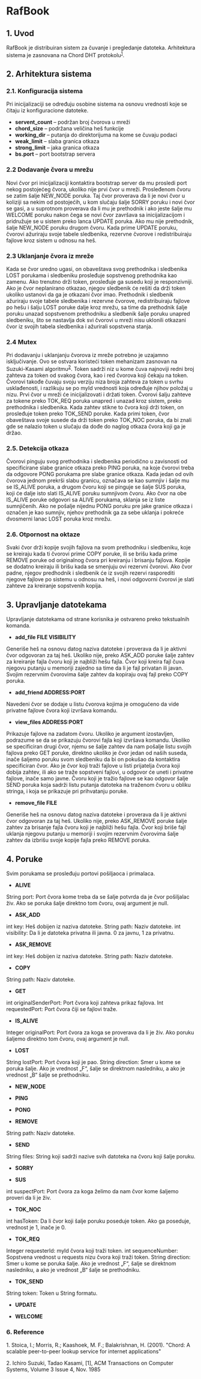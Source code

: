 # RafBook

## 1.  Uvod
RafBook je distribuiran sistem za čuvanje i pregledanje datoteka. Arhitektura sistema je zasnovana na Chord DHT protokolu<sup>[1](#f1)</sup>.
## 2. Arhitektura sistema
### 2.1.  Konfiguracija sistema
   Pri inicijalizaciji se određuju osobine sistema na osnovu vrednosti koje se čitaju iz konfiguracione datoteke.
   * **servent_count** – podržan broj čvorova u mreži
   * **chord_size** – podržana veličina heš funkcije
   * **working_dir** – putanja do direktorijuma na kome se čuvaju podaci
   * **weak_limit** – slaba granica otkaza
   * **strong_limit** – jaka granica otkaza
   * **bs.port** – port bootstrap servera

### 2.2 Dodavanje čvora u mrežu
Novi čvor pri inicijalizaciji kontaktira bootstrap server da mu prosledi port nekog postojećeg čvora, ukoliko nije prvi čvor u mreži. Prosleđenom čvoru se zatim šalje NEW_NODE poruka. Taj čvor proverava da li je novi čvor u koliziji sa nekim od postojećih, u kom slučaju šalje SORRY poruku i novi čvor se gasi, a u suprotnom proverava da li mu je prethodnik i ako jeste šalje mu WELCOME poruku nakon čega se novi čvor završava sa inicijalizacijom i pridružuje se u sistem preko lanca UPDATE poruka. Ako mu nije prethodnik, šalje NEW_NODE poruku drugom čvoru.  Kada prime UPDATE poruku, čvorovi ažuriraju svoje tabele sledbenika, rezervne čvorove i redistribuiraju fajlove kroz sistem u odnosu na heš.
### 2.3 Uklanjanje čvora iz mreže
Kada se čvor uredno ugasi, on obaveštava svog prethodnika i sledbenika LOST porukama i sledbeniku prosleđuje sopstvenog prethodnika kao zamenu. Ako trenutno drži token, prosleđuje ga susedu koji je responzivniji. Ako je čvor neplanirano otkazao, njegov sledbenik će rešiti da drži token ukoliko ustanovi da ga je otkazani čvor imao. Prethodnik i sledbenik ažuriraju svoje tabele sledbenika i rezervne čvorove, redistribuiraju fajlove po hešu i šalju LOST poruke dalje kroz mrežu, sa time da prethodnik šalje poruku unazad sopstvenom prethodniku a sledbenik šalje poruku unapred sledbeniku, što se nastavlja dok svi čvorovi u mreži nisu uklonili otkazani čvor iz svojih tabela sledbenika i ažurirali sopstvena stanja.
### 2.4 Mutex
Pri dodavanju i uklanjanju čvorova iz mreže potrebno je uzajamno isključivanje. Ovo se ostvara koristeći token mehanizam zasnovan na Suzuki-Kasami algoritmu<sup>[2](#f2)</sup>. Token sadrži niz u kome čuva najnoviji redni broj zahteva za token od svakog čvora, kao i red čvorova koji čekaju na token. Čvorovi takođe čuvaju svoju verziju niza broja zahteva za token u svrhu usklađenosti, i razlikuju se po myId vrednosti koja određuje njihov položaj u nizu. Prvi čvor u mreži će inicijalizovati i držati token. Čvorovi šalju zahteve za tokene preko TOK_REQ poruka unapred i unazad kroz sistem, preko prethodnika i sledbenika. Kada zahtev stikne to čvora koji drži token, on prosleđuje token preko TOK_SEND poruke. Kada primi token, čvor obaveštava svoje susede da drži token preko TOK_NOC poruka, da bi znali gde se nalazio token u slučaju da dođe do naglog otkaza čvora koji ga je držao. 
### 2.5. Detekcija otkaza
Čvorovi pinguju svog prethodnika i sledbenika periodično u zavisnosti od specificirane slabe granice otkaza preko PING poruka, na koje čvorovi treba da odgovore PONG porukama pre slabe granice otkaza. Kada jedan od ovih čvorova jednom prekrši slabu granicu, označava se kao sumnjiv i šalje mu se IS_ALIVE poruka, a drugom čvoru koji se pinguje se šalje SUS poruka, koji će dalje isto slati IS_ALIVE poruku sumnjivom čvoru. Ako čvor na obe IS_ALIVE poruke odgovori sa ALIVE porukama, sklanja se iz liste sumnjičenih. Ako ne pošalje nijednu PONG poruku pre jake granice otkaza i označen je kao sumnjiv, njehov prethodnik ga za sebe uklanja i pokreće dvosmerni lanac LOST poruka kroz mrežu.
### 2.6. Otpornost na oktaze
Svaki čvor drži kopije svojih fajlova na svom prethodniku i sledbeniku, koje se kreiraju kada ti čvorovi prime COPY poruke, ili se brišu kada prime REMOVE poruke od originalnog čvora pri kreiranju i brisanju fajlova. Kopije se dodatno kreiraju ili brišu kada se smenjuju ovi rezervni čvorovi. Ako čvor padne, njegov predhodnik i sledbenik će iz svojih rezervi rasporediti njegove fajlove po sistemu u odnosu na heš, i novi odgovorni čvorovi je slati zahteve za kreiranje sopstvenih kopija.
## 3. Upravljanje datotekama
   Upravljanje datotekama od strane korisnika je ostvareno preko tekstualnih komanda.
   * **add_file FILE VISIBILITY**

   Generiše heš na osnovu datog naziva datoteke i proverava da li je aktivni čvor odgovoran za taj heš. Ukoliko nije, preko ASK_ADD poruke šalje zahtev za kreiranje fajla čvoru koji je najbliži hešu fajla.
   Čvor koji kreira fajl čuva njegovu putanju u memoriji zajedno sa time da li je fajl privatan ili javan. Svojim rezervnim čvorovima šalje zahtev da kopiraju ovaj fajl preko COPY poruka.
   * **add_friend ADDRESS:PORT**

   Navedeni čvor se dodaje u listu čvorova kojima je omogućeno da vide privatne fajlove čvora koji izvršava komandu.
   * **view_files ADDRESS:PORT**

   Prikazuje fajlove na zadatom čvoru. Ukoliko je argument izostavljen, podrazume se da se prikazuju čvorovi fajla koji izvršava komandu. Ukoliko se specificiran drugi čvor, njemu se šalje zahtev da nam pošalje listu svojih fajlova preko GET poruke, direktno ukoliko je čvor jedan od naših suseda, inače šaljemo poruku svom sledbeniku da bi on pokušao da kontaktira specificiran čvor. Ako je čvor koji traži fajlove u listi prijatelja čvora koji dobija zahtev, ili ako se traže sopstveni fajlovi, u odgovor će uneti i privatne fajlove, inače samo javne. Čvoru koji je tražio fajlove se kao odgovor šalje SEND poruka koja sadrži listu putanja datoteka na traženom čvoru u obliku stringa, i koja se prikazuje pri prihvatanju poruke.
   * **remove_file FILE**

   Generiše heš na osnovu datog naziva datoteke i proverava da li je aktivni čvor odgovoran za taj heš. Ukoliko nije, preko ASK_REMOVE poruke šalje zahtev za brisanje fajla čvoru koji je najbliži hešu fajla.
   Čvor koji briše fajl uklanja njegovu putanju u memoriji i svojim rezervnim čvorovima šalje zahtev da izbrišu svoje kopije fajla preko REMOVE poruka.
## 4. Poruke
   Svim porukama se prosleđuju portovi pošiljaoca i primalaca.
   * **ALIVE**

   String port: Port čvora kome treba da se šalje potvrda da je čvor pošiljalac živ. Ako se poruka 	šalje direktno tom čvoru, ovaj argument je null.
   * **ASK_ADD**

   int key: Heš dobijen iz naziva datoteke.
   String path: Naziv datoteke.
   int visibility: Da li je datoteka privatna ili javna. 0 za javnu, 1 za privatnu.
   * **ASK_REMOVE**

   int key: Heš dobijen iz naziva datoteke.
   String path: Naziv datoteke.
   * **COPY**

   String path: Naziv datoteke.
   * **GET**

   int originalSenderPort: Port čvora koji zahteva prikaz fajlova.
   Int requestedPort: Port čvora čiji se fajlovi traže.
   * **IS_ALIVE**

   Integer originalPort: Port čvora za koga se proverava da li je živ. Ako poruku šaljemo direktno tom čvoru, ovaj argument je null.
   * **LOST**

   String lostPort: Port čvora koji je pao.
   String direction: Smer u kome se poruka šalje. Ako je vrednost „F“, šalje se direktnom nasledniku, a ako je vrednost „B“ šalje se prethodniku.
   * **NEW_NODE**


   * **PING**


   * **PONG**


   * **REMOVE**

   String path: Naziv datoteke.
   * **SEND**

   String files: String koji sadrži nazive svih datoteka na čvoru koji šalje poruku.
   * **SORRY**


   * **SUS**

   int suspectPort: Port čvora za koga želimo da nam čvor kome šaljemo proveri da li je živ.
   * **TOK_NOC**

   int hasToken: Da li čvor koji šalje poruku poseduje token. Ako ga poseduje, vrednost je 1, inače je 0.
   * **TOK_REQ**

   Integer requesterId: myId čvora koji traži token.
   int sequenceNumber: Sopstvena vrednost u requests nizu čvora koji traži token.
   String direction: Smer u kome se poruka šalje. Ako je vrednost „F“, šalje se direktnom nasledniku, a ako je vrednost „B“ šalje se prethodniku.
   * **TOK_SEND**

   String token: Token u String formatu.
   * **UPDATE**


   * **WELCOME**


### 6. Reference
   <a name="f1">1.</a> Stoica, I.; Morris, R.; Kaashoek, M. F.; Balakrishnan, H. (2001). "Chord: A scalable peer-to-peer lookup service for internet applications"
   
   <a name="f2">2.</a> Ichiro Suzuki, Tadao Kasami, [1], ACM Transactions on Computer Systems, Volume 3 Issue 4, Nov. 1985 
